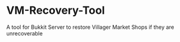 # VM-Recovery-Tool
A tool for Bukkit Server to restore Villager Market Shops if they are unrecoverable
